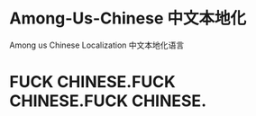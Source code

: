 # Among-Us-Chinese 中文本地化
Among us Chinese Localization  中文本地化语言

# FUCK CHINESE.FUCK CHINESE.FUCK CHINESE.
